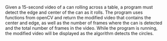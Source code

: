 Given a 15-second video of a can rolling across a table, a program must detect the edge and center of the can as it rolls. The program uses functions from openCV and return the modified video that contains the center and edge, as well as the number of frames where the can is detected and the total number of frames in the video. While the program is running, the modified video will be displayed as the algorithm detects the circles.

